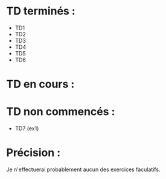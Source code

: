 # TD terminés :

- TD1
- TD2
- TD3
- TD4
- TD5
- TD6

# TD en cours :

# TD non commencés :

- TD7 (ex1)

# Précision :

Je n'effectuerai probablement aucun des exercices faculatifs.